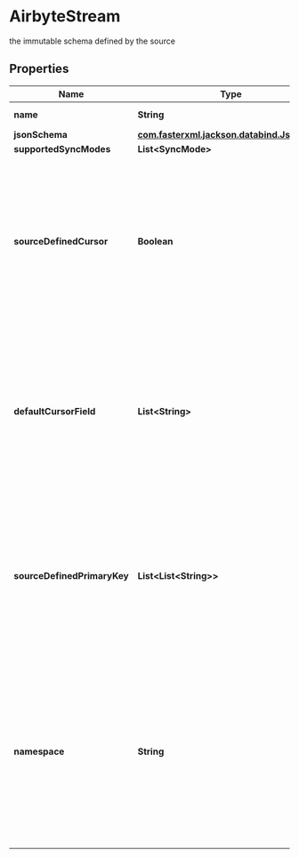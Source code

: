 

# AirbyteStream

the immutable schema defined by the source

## Properties

| Name | Type | Description | Notes |
|------------ | ------------- | ------------- | -------------|
|**name** | **String** | Stream&#39;s name. |  |
|**jsonSchema** | [**com.fasterxml.jackson.databind.JsonNode**](com.fasterxml.jackson.databind.JsonNode.md) |  |  [optional] |
|**supportedSyncModes** | **List&lt;SyncMode&gt;** |  |  [optional] |
|**sourceDefinedCursor** | **Boolean** | If the source defines the cursor field, then any other cursor field inputs will be ignored. If it does not, either the user_provided one is used, or the default one is used as a backup. |  [optional] |
|**defaultCursorField** | **List&lt;String&gt;** | Path to the field that will be used to determine if a record is new or modified since the last sync. If not provided by the source, the end user will have to specify the comparable themselves. |  [optional] |
|**sourceDefinedPrimaryKey** | **List&lt;List&lt;String&gt;&gt;** | If the source defines the primary key, paths to the fields that will be used as a primary key. If not provided by the source, the end user will have to specify the primary key themselves. |  [optional] |
|**namespace** | **String** | Optional Source-defined namespace. Airbyte streams from the same sources should have the same namespace. Currently only used by JDBC destinations to determine what schema to write to. |  [optional] |



